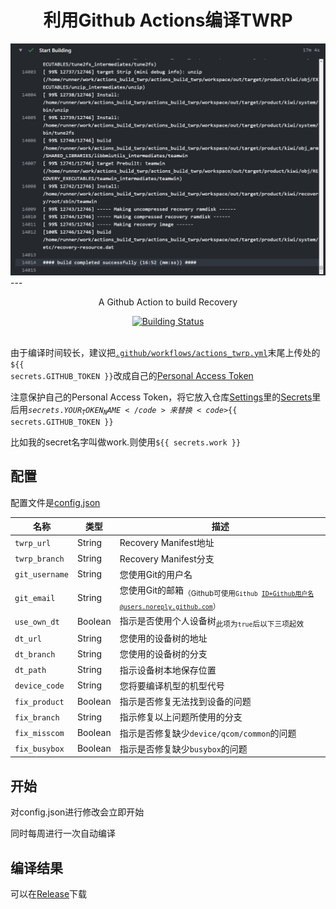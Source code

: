 <h1 align="center"> 利用Github Actions编译TWRP</h1>

<div align="center">
	<a href="../..">
		<img src="demo.jpg" title="Demo" />
	</a>
</div>
---

<p align="center">
	A Github Action to build Recovery
</p>

<div align="center">
	<a href="../../actions">
		<img src="../../workflows/twrp-building/badge.svg" title="Building Status" />
	</a>
</div>

<br />

由于编译时间较长，建议把<code>[.github/workflows/actions_twrp.yml](.github/workflows/actions_twrp.yml)</code>末尾上传处的<code>${{ secrets.GITHUB_TOKEN }}</code>改成自己的[Personal Access Token](https://github.com/settings/tokens)

注意保护自己的Personal Access Token，将它放入仓库[Settings](../../settings)里的[Secrets](../../settings/secrets)里后用<code>${{ secrets.YOUR_TOKEN_NAME }}</code>来替换<code>${{ secrets.GITHUB_TOKEN }}</code>

比如我的secret名字叫做work.则使用<code>${{ secrets.work }}</code>

## 配置

配置文件是[config.json](config.json)

| 名称               | 类型    | 描述                                                         |
| ------------------ | ------- | ------------------------------------------------------------ |
| ```twrp_url```     | String  | Recovery Manifest地址                                        |
| ```twrp_branch```  | String  | Recovery Manifest分支                                        |
| ```git_username``` | String  | 您使用Git的用户名                                            |
| ```git_email```    | String  | 您使用Git的邮箱<sub>（Github可使用<code>Github ID+Github用户名@users.noreply.github.com</code>）</sub> |
| ```use_own_dt```   | Boolean | 指示是否使用个人设备树<sub>此项为`true`后以下三项起效</sub>  |
| `dt_url`           | String  | 您使用的设备树的地址                                         |
| ```dt_branch```    | String  | 您使用的设备树的分支                                         |
| ```dt_path```      | String  | 指示设备树本地保存位置                                       |
| ```device_code```  | String  | 您将要编译机型的机型代号                                     |
| ```fix_product```  | Boolean | 指示是否修复无法找到设备的问题                               |
| `fix_branch`       | String  | 指示修复以上问题所使用的分支                                 |
| ```fix_misscom```  | Boolean | 指示是否修复缺少`device/qcom/common`的问题                   |
| `fix_busybox`      | Boolean | 指示是否修复缺少`busybox`的问题                              |

## 开始

对config.json进行修改会立即开始

同时每周进行一次自动编译

## 编译结果
可以在[Release](../../releases)下载
